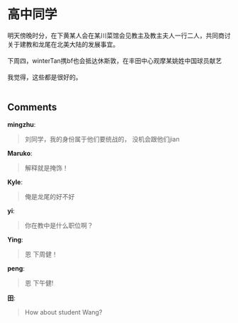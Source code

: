# 高中同学

<div id="msgcns!9884D0A402622CB2!3714" class="bvMsg"><div>明天傍晚时分，在下黄某人会在某川菜馆会见教主及教主夫人一行二人，共同商讨关于建教和龙尾在北美大陆的发展事宜。</div>
<div> </div>
<div>下周四，winterTan携bf也会抵达休斯敦，在丰田中心观摩某姚姓中国球员献艺</div>
<div> </div>
<div>我觉得，这些都是很好的。</div>
<div> </div></div>

## Comments

**mingzhu**:
> 刘同学，我的身份属于他们要统战的， 没机会跟他们jian

**Maruko**:
> 解释就是掩饰！

**Kyle**:
> 俺是龙尾的好不好

**yi**:
> 你在教中是什么职位啊？

**Ying**:
> 恩 下周健！

**peng**:
> 恩 下午健!

**田**:
> How about student Wang?

